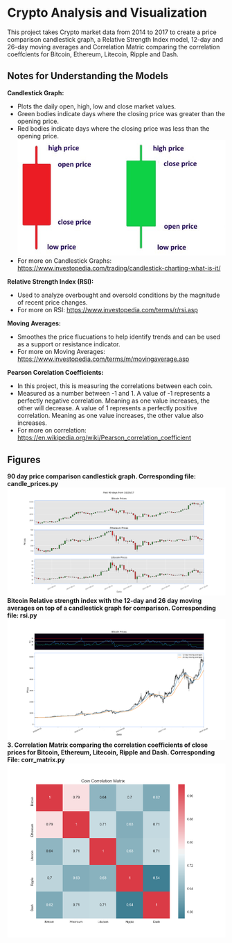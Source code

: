 # Crypto Analysis and Visualization 

This project takes Crypto market data from 2014 to 2017 to create a price comparison candlestick graph, a Relative Strength Index model, 12-day and 26-day moving averages and Correlation Matric comparing the correlation coeffcients for Bitcoin, Ethereum, Litecoin, Ripple and Dash.

## Notes for Understanding the Models
**Candlestick Graph:** <br>
* Plots the daily open, high, low and close market values.
* Green bodies indicate days where the closing price was greater than the opening price. 
* Red bodies indicate days where the closing price was less than the opening price. 
![candlestick example](https://github.com/jvanicek/crypto-analysis/blob/development/images/candlestick_components.jpg)<br> 
* For more on Candlestick Graphs: https://www.investopedia.com/trading/candlestick-charting-what-is-it/

**Relative Strength Index (RSI):**<br>
* Used to analyze overbought and oversold conditions by the magnitude of recent price changes. <br>
* For more on RSI: https://www.investopedia.com/terms/r/rsi.asp

**Moving Averages:**<br>
* Smoothes the price flucuations to help identify trends and can be used as a support or resistance indicator.<br>
* For more on Moving Averages: https://www.investopedia.com/terms/m/movingaverage.asp

**Pearson Corelation Coefficients:**<br>
* In this project, this is measuring the correlations between each coin.
* Measured as a number between -1 and 1. A value of -1 represents a perfectly negative correlation. Meaning as one value increases, the other will decrease. A value of 1 represents a perfectly positive correlation. Meaning as one value increases, the other value also increases. <br>
* For more on correlation: https://en.wikipedia.org/wiki/Pearson_correlation_coefficient

## Figures
**90 day price comparison candlestick graph. Corresponding file: candle_prices.py**<br>
![90day candlestick](https://github.com/jvanicek/crypto-analysis/blob/development/images/price_compare_90day.png)<br>
**Bitcoin Relative strength index with the 12-day and 26 day moving averages on top of a candlestick graph for comparison. Corresponding file: rsi.py**<br>
![rsi/simple moving averages](https://github.com/jvanicek/crypto-analysis/blob/development/images/rsi_sma.png)<br>
**3.    Correlation Matrix comparing the correlation coefficients of close prices for Bitcoin, Ethereum, Litecoin, Ripple and Dash. Corresponding File: corr_matrix.py**
![Correlation Matrix](https://github.com/jvanicek/crypto-analysis/blob/development/images/corr_matrix.png)